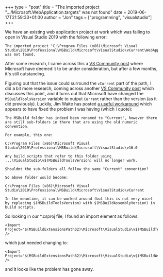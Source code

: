 +++
type = "post"
title = "The imported project \".../Microsoft.WebApplication.targets\" was not found"
date = 2019-06-17T21:59:33+01:00
author = "Jon"
tags = ["programming", "visualstudio"]
+++

We have an existing web application project at work which was failing to open in Visual Studio 2019 with the following error:

```
The imported project "C:\Program Files (x86)\Microsoft Visual Studio\2019\Professional\MSBuild\Microsoft\VisualStudio\vCurrent\WebApplications\Microsoft.WebApplication.targets" was not found.
```

After some research, I came across this a [VS Community post](https://developercommunity.visualstudio.com/content/problem/414282/vs-2019-webapplication-projects-fail-to-load.html) where Microsoft have deemed it to be under consideration, but after a few months, it's still outstanding.

Figuring out that the issue could surround the `vCurrent` part of the path, I did a bit more research, coming across another [VS Community post](https://developercommunity.visualstudio.com/content/problem/404485/vs2019-msbuildtoolsversion-is-not-a-version.html) which discusses this point, and it turns out that Microsoft have changed the `MSBuildToolsVersion` variable to output `Current` rather than the version (as it did previously). Luckily, Jim Waite has posted [a useful workaround](https://developercommunity.visualstudio.com/comments/477080/view.html) which appears to have fixed the problem I was having (which I quote):

```
The MSBuild folder has indeed been renamed to "Current", however there are still sub-folders in there that are using the old numeric convention.

For example, this one:

C:\Program Files (x86)\Microsoft Visual Studio\2019\Professional\MSBuild\Microsoft\VisualStudio\v16.0

Any build scripts that refer to this folder using ...\VisualStudio\v$(MSBuildToolsVersion) will no longer work.

Shouldnt the sub-folders all follow the same "Current" convention?

So above folder would become:

C:\Program Files (x86)\Microsoft Visual Studio\2019\Professional\MSBuild\Microsoft\VisualStudio\vCurrent

In the meantime, it can be worked around (but this is not very nice) by replacing $(MSBuildToolsVersion) with $(MSBuildAssemblyVersion) in build scripts.
```

So looking in our *.csproj file, I found an import element as follows:

```
<Import Project="$(MSBuildExtensionsPath32)\Microsoft\VisualStudio\v$(MSBuildToolsVersion)\WebApplications\Microsoft.WebApplication.targets" />
```

which just needed changing to:

```
<Import Project="$(MSBuildExtensionsPath32)\Microsoft\VisualStudio\v$(MSBuildAssemblyVersion)\WebApplications\Microsoft.WebApplication.targets" />
```

and it looks like the problem has gone away.